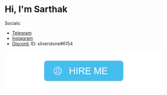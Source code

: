 
# Hi, I'm Sarthak



Socials:
- [Telegram](https://t.me/semlohsofficial)
- [Instagram](https://www.instagram.com/sarthak.zzz)
- [Discord:](https://discordapp.com/users/691999880377401383) ID: silverstone#6154


[<img src="https://raw.githubusercontent.com/sarthak-pokharel/sarthak-pokharel/master/public/hireMeButton-1.png"/>](https://www.upwork.com/freelancers/~01c6a814765c0300bf)

